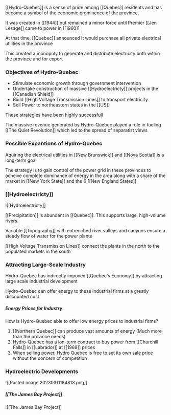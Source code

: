 [[Hydro-Quebec]] is a sense of pride among [[Quebec]] residents and has become a symbol of the economic prominence of the province.

It was created in [[1944]] but remained a minor force until Premier [[Jen Lesage]] came to power in [[1960]]

At that time, [[Quebec]] announced it would purchase all private electrical utilities in the province

This created a monopoly to generate and distribute electricity both within the province and for export

### Objectives of Hydro-Quebec
- Stimulate economic growth through government intervention
- Undertake construction of massive [[Hydroelectricty]] projects in the [[Canadian Shield]]
- Biuld [[High Voltage Transmission Lines]] to transport electricity
- Sell Power to northeastern states in the [[US]]

These strategies have been highly successfull

The massive revenue generated by Hydro-Quebec played a role in fueling [[The Quiet Revolution]] which led to the spread of separatist views

### Possible Expantions of Hydro-Quebec
Aquiring the electrical utilities in [[New Brunswick]] and [[Nova Scotia]] is a long-term goal

The strategy is to gain control of the power grid in these provinces to acheive complete dominance of energy in the area along with a share of the market in [[New York State]] and the 6 [[New England States]]

### [[Hydroelectricty]]
![[Hydroelectricty]]

[[Precipitation]] is abundant in [[Quebec]]. This supports large, high-volume rivers.

Variable [[Topography]] with entrenched river valleys and canyons ensure a steady flow of water for the power plants

[[High Voltage Transmission Lines]] connect the plants in the north to the populated markets in the south

### Attracting Large-Scale Industry
Hydro-Quebec has indirectly impoved [[Quebec's Economy]] by attracting large scale industrial development

Hydro-Quebec can offer energy to these industrial firms at a greatly discounted cost

##### Energy Prices for Industry
How is Hydro-Quebec able to offer low energy prices to industrial firms?
1. [[Northern Quebec]] can produce vast amounts of energy (Much more than the province needs)
2. Hydro-Quebec has a lon-term contract to buy power from [[Churchill Falls]] in [[Labrador]] at [[1969]] prices
3. When selling power, Hydro Quebec is free to set its own sale price without the concern of competition

### Hydroelectric Developments
![[Pasted image 20230311184813.png]]

##### [[The James Bay Project]]
![[The James Bay Project]]

